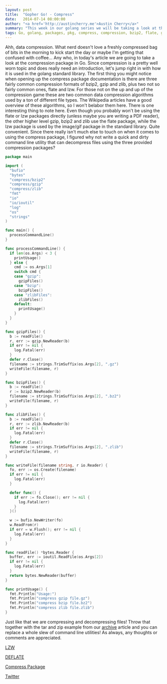 ```yaml
---
layout: post
title:  "Gopher Go! - Compress"
date:   2014-07-14 08:00:00
author: "<a href='http://austincherry.me'>Austin Cherry</a>"
summary: "This week in our golang series we will be taking a look at the bytes and strings packages."
tags: Go, golang, packages, pkg, compress, compression, bzip2, flate, gzip, lzw, zlib
---
```


Ahh, data compression. What nerd doesn't love a freshly compressed bag of bits in the morning to kick start the day or maybe I'm getting that confused with coffee... Any who, in today's article we are going to take a look at the compression package in Go. Since compression is a pretty well worn topic and does really need an introduction, let's jump right in with how it is used in the golang standard library. The first thing you might notice when opening up the compress package documentation is there are three fairly common compression formats of bzip2, gzip and zlib, plus two not so fairly common ones, flate and lzw. For those not on the up and up of the compression game these are two common data compression algorithms used by a ton of different file types. The Wikipedia articles have a good overview of these algorithms, so I won't belabor them here. There is one interesting thing to note here. Even though you probably won't be using the flate or lzw packages directly (unless maybe you are writing a PDF reader), the other higher level gzip, bzip2 and zlib use the flate package, while the lzw package is used by the image/gif package in the standard library. Quite convenient. Since there really isn't much else to touch on when it comes to using the compress package, I figured why not write a quick and dirty command line utility that can decompress files using the three provided compression packages?

```go
package main

import (
  "bufio"
  "bytes"
  "compress/bzip2"
  "compress/gzip"
  "compress/zlib"
  "fmt"
  "io"
  "io/ioutil"
  "log"
  "os"
  "strings"
)

func main() {
  processCommandLine()
}

func processCommandLine() {
  if len(os.Args) < 3 {
    printUsage()
  } else {
    cmd := os.Args[1]
    switch cmd {
    case "gzip":
      gzipFiles()
    case "bzip":
      bzipFiles()
    case "zlibFiles":
      zlibFiles()
    default:
      printUsage()
    }
  }
}

func gzipFiles() {
  b := readFile()
  r, err := gzip.NewReader(b)
  if err != nil {
    log.Fatal(err)
  }
  defer r.Close()
  filename := strings.TrimSuffix(os.Args[2], ".gz")
  writeFile(filename, r)
}

func bzipFiles() {
  b := readFile()
  r := bzip2.NewReader(b)
  filename := strings.TrimSuffix(os.Args[2], ".bz2")
  writeFile(filename, r)
}

func zlibFiles() {
  b := readFile()
  r, err := zlib.NewReader(b)
  if err != nil {
    log.Fatal(err)
  }
  defer r.Close()
  filename := strings.TrimSuffix(os.Args[2], ".zlib")
  writeFile(filename, r)
}

func writeFile(filename string, r io.Reader) {
  fo, err := os.Create(filename)
  if err != nil {
    log.Fatal(err)
  }

  defer func() {
    if err := fo.Close(); err != nil {
      log.Fatal(err)
    }
  }()

  w := bufio.NewWriter(fo)
  w.ReadFrom(r)
  if err = w.Flush(); err != nil {
    log.Fatal(err)
  }
}

func readFile() *bytes.Reader {
  buffer, err := ioutil.ReadFile(os.Args[2])
  if err != nil {
    log.Fatal(err)
  }
  return bytes.NewReader(buffer)
}

func printUsage() {
  fmt.Println("Usage:")
  fmt.Println("compress gzip file.gz")
  fmt.Println("compress bzip file.bz2")
  fmt.Println("compress zlib file.zlib")
}
```

Just like that we are compressing and decompressing files! Throw that together with the tar and zip example from our [archive](golang-archive.html) article and you can replace a whole slew of command line utilities! As always, any thoughts or comments are appreciated.

[LZW](http://en.wikipedia.org/wiki/Lempel%E2%80%93Ziv%E2%80%93Welch)

[DEFLATE](http://en.wikipedia.org/wiki/DEFLATE)

[Compress Package](http://golang.org/pkg/compress/)

[Twitter](https://twitter.com/acmacalister)